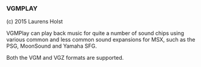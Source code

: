 
### VGMPLAY

(c) 2015 Laurens Holst

VGMPlay can play back music for quite a number of sound chips using various
common and less common sound expansions for MSX, such as the PSG, MoonSound and
Yamaha SFG.

Both the VGM and VGZ formats are supported.

